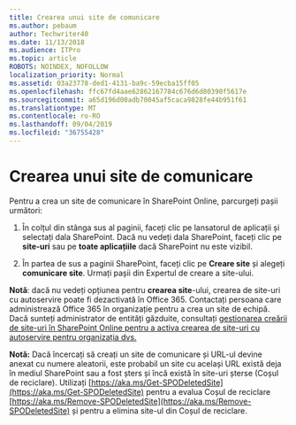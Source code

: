 ```yaml
---
title: Crearea unui site de comunicare
ms.author: pebaum
author: Techwriter40
ms.date: 11/13/2018
ms.audience: ITPro
ms.topic: article
ROBOTS: NOINDEX, NOFOLLOW
localization_priority: Normal
ms.assetid: 03a23778-ded1-4131-ba9c-59ecba15ff05
ms.openlocfilehash: ffc67fd4aae62862167784c676d6d80390f5617e
ms.sourcegitcommit: a65d196d00adb70045af5caca9828fe44b951f61
ms.translationtype: MT
ms.contentlocale: ro-RO
ms.lasthandoff: 09/04/2019
ms.locfileid: "36755428"
---
```

# <a name="create-a-communication-site"></a>Crearea unui site de comunicare

Pentru a crea un site de comunicare în SharePoint Online, parcurgeți pașii următori: 
  
1. În colțul din stânga sus al paginii, faceți clic pe lansatorul de aplicații și selectați dala SharePoint. Dacă nu vedeți dala SharePoint, faceți clic pe **site-uri** sau pe **toate aplicațiile** dacă SharePoint nu este vizibil. 
    
2. În partea de sus a paginii SharePoint, faceți clic pe **Creare site** și alegeți **comunicare site**. Urmați pașii din Expertul de creare a site-ului. 
    
 **Notă**: dacă nu vedeți opțiunea pentru **crearea site**-ului, crearea de site-uri cu autoservire poate fi dezactivată în Office 365. Contactați persoana care administrează Office 365 în organizație pentru a crea un site de echipă. Dacă sunteți administrator de entități găzduite, consultați [gestionarea creării de site-uri în SharePoint Online pentru a activa crearea de site-uri cu autoservire pentru organizația dvs.](https://go.microsoft.com/fwlink/?linkid=2018780)
  
 **Notă:** Dacă încercați să creați un site de comunicare și URL-ul devine anexat cu numere aleatorii, este probabil un site cu același URL există deja în mediul SharePoint sau a fost șters și încă există în site-uri șterse (Coșul de reciclare). Utilizați [https://aka.ms/Get-SPODeletedSite](https://aka.ms/Get-SPODeletedSite) pentru a evalua Coșul de reciclare [https://aka.ms/Remove-SPODeletedSite](https://aka.ms/Remove-SPODeletedSite) și pentru a elimina site-ul din Coșul de reciclare. 
  

